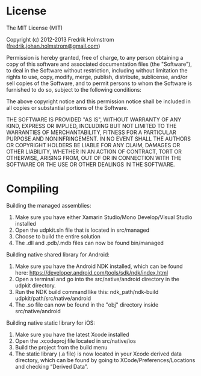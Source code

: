 ﻿# License

The MIT License (MIT)

Copyright (c) 2012-2013 Fredrik Holmstrom (fredrik.johan.holmstrom@gmail.com)

Permission is hereby granted, free of charge, to any person obtaining a copy
of this software and associated documentation files (the "Software"), to deal
in the Software without restriction, including without limitation the rights
to use, copy, modify, merge, publish, distribute, sublicense, and/or sell
copies of the Software, and to permit persons to whom the Software is
furnished to do so, subject to the following conditions:

The above copyright notice and this permission notice shall be included in
all copies or substantial portions of the Software.

THE SOFTWARE IS PROVIDED "AS IS", WITHOUT WARRANTY OF ANY KIND, EXPRESS OR
IMPLIED, INCLUDING BUT NOT LIMITED TO THE WARRANTIES OF MERCHANTABILITY,
FITNESS FOR A PARTICULAR PURPOSE AND NONINFRINGEMENT. IN NO EVENT SHALL THE
AUTHORS OR COPYRIGHT HOLDERS BE LIABLE FOR ANY CLAIM, DAMAGES OR OTHER
LIABILITY, WHETHER IN AN ACTION OF CONTRACT, TORT OR OTHERWISE, ARISING FROM,
OUT OF OR IN CONNECTION WITH THE SOFTWARE OR THE USE OR OTHER DEALINGS IN
THE SOFTWARE.

# Compiling

Building the managed assemblies:
1. Make sure you have either Xamarin Studio/Mono Develop/Visual Studio installed
2. Open the udpkit.sln file that is located in src/managed
3. Choose to build the entire solution
4. The .dll and .pdb/.mdb files can now be found bin/managed

Building native shared library for Android:
1. Make sure you have the Android NDK installed, which can be found here: https://developer.android.com/tools/sdk/ndk/index.html
2. Open a terminal and go into the src/native/android directory in the udpkit directory.
3. Run the NDK build command like this: ndk_path/ndk-build udpkit/path/src/native/android
4. The .so file can now be found in the "obj" directory inside src/native/android

Building native static library for iOS:
1. Make sure you have the latest Xcode installed
2. Open the .xcodeproj file located in src/native/ios
3. Build the project from the build menu
4. The static library (.a file) is now located in your Xcode derived data directory,
which can be found by going to XCode/Preferences/Locations and checking “Derived Data”.

